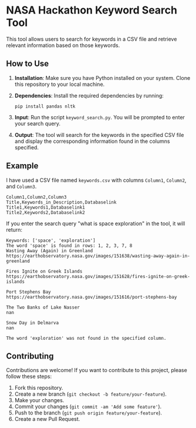 # NASA Hackathon Keyword Search Tool

This tool allows users to search for keywords in a CSV file and retrieve relevant information based on those keywords.

## How to Use

1. **Installation**: Make sure you have Python installed on your system. Clone this repository to your local machine.

2. **Dependencies**: Install the required dependencies by running:

    ```
    pip install pandas nltk
    ```

3. **Input**: Run the script `keyword_search.py`. You will be prompted to enter your search query.

4. **Output**: The tool will search for the keywords in the specified CSV file and display the corresponding information found in the columns specified.

## Example

I have used a CSV file named `keywords.csv` with columns `Column1`, `Column2`, and `Column3`. 

```
Column1,Column2,Column3
Title,Keywords_in_Description,Databaselink
Title1,Keywords1,Databaselink1
Title2,Keywords2,Databaselink2
```

If you enter the search query "what is space exploration" in the tool, it will return:

```
Keywords: ['space', 'exploration']
The word 'space' is found in rows: 1, 2, 3, 7, 8
Wasting Away (Again) in Greenland
https://earthobservatory.nasa.gov/images/151638/wasting-away-again-in-greenland

Fires Ignite on Greek Islands
https://earthobservatory.nasa.gov/images/151628/fires-ignite-on-greek-islands

Port Stephens Bay
https://earthobservatory.nasa.gov/images/151616/port-stephens-bay

The Two Banks of Lake Nasser
nan

Snow Day in Delmarva
nan

The word 'exploration' was not found in the specified column.
```

## Contributing

Contributions are welcome! If you want to contribute to this project, please follow these steps:

1. Fork this repository.
2. Create a new branch (`git checkout -b feature/your-feature`).
3. Make your changes.
4. Commit your changes (`git commit -am 'Add some feature'`).
5. Push to the branch (`git push origin feature/your-feature`).
6. Create a new Pull Request.
